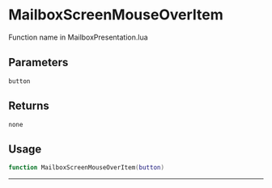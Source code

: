 # MailboxScreenMouseOverItem
Function name in MailboxPresentation.lua
## Parameters
`button`
## Returns
`none`
## Usage
```lua
function MailboxScreenMouseOverItem(button)
```
---
